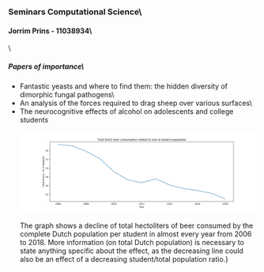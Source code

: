 ### Seminars Computational Science\
#### Jorrim Prins - 11038934\
\
##### Papers of importance\
* Fantastic yeasts and where to find them: the hidden diversity of dimorphic fungal pathogens\
* An analysis of the forces required to drag sheep over various surfaces\
* The neurocognitive effects of alcohol on adolescents and college students\
\
![Graph](beerstudent.jpg)\
\
The graph shows a decline of total hectoliters of beer consumed by the complete Dutch population per student in almost every year from 2006 to 2018. More information (on total Dutch population) is necessary to state anything specific about the effect, as the decreasing line could also be an effect of a decreasing student/total population ratio.}


